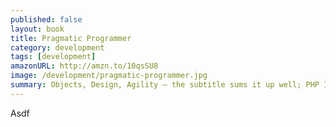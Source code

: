 ```yaml
---
published: false
layout: book
title: Pragmatic Programmer
category: development
tags: [development]
amazonURL: http://amzn.to/10qsSU8
image: /development/pragmatic-programmer.jpg
summary: Objects, Design, Agility — the subtitle sums it up well; PHP In Action is a book all about object oriented architecture in PHP.
---
```

Asdf
